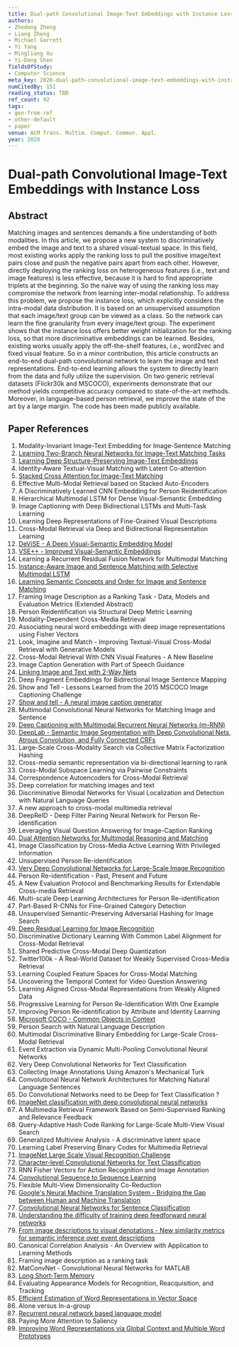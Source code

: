 ```yaml
---
title: Dual-path Convolutional Image-Text Embeddings with Instance Loss
authors:
- Zhedong Zheng
- Liang Zheng
- Michael Garrett
- Yi Yang
- Mingliang Xu
- Yi-Dong Shen
fieldsOfStudy:
- Computer Science
meta_key: 2020-dual-path-convolutional-image-text-embeddings-with-instance-loss
numCitedBy: 151
reading_status: TBD
ref_count: 92
tags:
- gen-from-ref
- other-default
- paper
venue: ACM Trans. Multim. Comput. Commun. Appl.
year: 2020
---
```


# Dual-path Convolutional Image-Text Embeddings with Instance Loss

## Abstract

Matching images and sentences demands a fine understanding of both modalities. In this article, we propose a new system to discriminatively embed the image and text to a shared visual-textual space. In this field, most existing works apply the ranking loss to pull the positive image/text pairs close and push the negative pairs apart from each other. However, directly deploying the ranking loss on heterogeneous features (i.e., text and image features) is less effective, because it is hard to find appropriate triplets at the beginning. So the naive way of using the ranking loss may compromise the network from learning inter-modal relationship. To address this problem, we propose the instance loss, which explicitly considers the intra-modal data distribution. It is based on an unsupervised assumption that each image/text group can be viewed as a class. So the network can learn the fine granularity from every image/text group. The experiment shows that the instance loss offers better weight initialization for the ranking loss, so that more discriminative embeddings can be learned. Besides, existing works usually apply the off-the-shelf features, i.e., word2vec and fixed visual feature. So in a minor contribution, this article constructs an end-to-end dual-path convolutional network to learn the image and text representations. End-to-end learning allows the system to directly learn from the data and fully utilize the supervision. On two generic retrieval datasets (Flickr30k and MSCOCO), experiments demonstrate that our method yields competitive accuracy compared to state-of-the-art methods. Moreover, in language-based person retrieval, we improve the state of the art by a large margin. The code has been made publicly available.

## Paper References

1. Modality-Invariant Image-Text Embedding for Image-Sentence Matching
2. [Learning Two-Branch Neural Networks for Image-Text Matching Tasks](2019-learning-two-branch-neural-networks-for-image-text-matching-tasks)
3. [Learning Deep Structure-Preserving Image-Text Embeddings](2016-learning-deep-structure-preserving-image-text-embeddings)
4. Identity-Aware Textual-Visual Matching with Latent Co-attention
5. [Stacked Cross Attention for Image-Text Matching](2018-stacked-cross-attention-for-image-text-matching)
6. Effective Multi-Modal Retrieval based on Stacked Auto-Encoders
7. A Discriminatively Learned CNN Embedding for Person Reidentification
8. Hierarchical Multimodal LSTM for Dense Visual-Semantic Embedding
9. Image Captioning with Deep Bidirectional LSTMs and Multi-Task Learning
10. Learning Deep Representations of Fine-Grained Visual Descriptions
11. Cross-Modal Retrieval via Deep and Bidirectional Representation Learning
12. [DeViSE - A Deep Visual-Semantic Embedding Model](2013-devise-a-deep-visual-semantic-embedding-model)
13. [VSE++ - Improved Visual-Semantic Embeddings](2017-vse-improved-visual-semantic-embeddings)
14. Learning a Recurrent Residual Fusion Network for Multimodal Matching
15. [Instance-Aware Image and Sentence Matching with Selective Multimodal LSTM](2017-instance-aware-image-and-sentence-matching-with-selective-multimodal-lstm)
16. [Learning Semantic Concepts and Order for Image and Sentence Matching](2018-learning-semantic-concepts-and-order-for-image-and-sentence-matching)
17. Framing Image Description as a Ranking Task - Data, Models and Evaluation Metrics (Extended Abstract)
18. Person Reidentification via Structural Deep Metric Learning
19. Modality-Dependent Cross-Media Retrieval
20. Associating neural word embeddings with deep image representations using Fisher Vectors
21. Look, Imagine and Match - Improving Textual-Visual Cross-Modal Retrieval with Generative Models
22. Cross-Modal Retrieval With CNN Visual Features - A New Baseline
23. Image Caption Generation with Part of Speech Guidance
24. [Linking Image and Text with 2-Way Nets](2017-linking-image-and-text-with-2-way-nets)
25. Deep Fragment Embeddings for Bidirectional Image Sentence Mapping
26. Show and Tell - Lessons Learned from the 2015 MSCOCO Image Captioning Challenge
27. [Show and tell - A neural image caption generator](2015-show-and-tell-a-neural-image-caption-generator)
28. Multimodal Convolutional Neural Networks for Matching Image and Sentence
29. [Deep Captioning with Multimodal Recurrent Neural Networks (m-RNN)](2015-deep-captioning-with-multimodal-recurrent-neural-networks-m-rnn)
30. [DeepLab - Semantic Image Segmentation with Deep Convolutional Nets, Atrous Convolution, and Fully Connected CRFs](2018-deeplab-semantic-image-segmentation-with-deep-convolutional-nets-atrous-convolution-and-fully-connected-crfs)
31. Large-Scale Cross-Modality Search via Collective Matrix Factorization Hashing
32. Cross-media semantic representation via bi-directional learning to rank
33. Cross-Modal Subspace Learning via Pairwise Constraints
34. Correspondence Autoencoders for Cross-Modal Retrieval
35. Deep correlation for matching images and text
36. Discriminative Bimodal Networks for Visual Localization and Detection with Natural Language Queries
37. A new approach to cross-modal multimedia retrieval
38. DeepReID - Deep Filter Pairing Neural Network for Person Re-identification
39. Leveraging Visual Question Answering for Image-Caption Ranking
40. [Dual Attention Networks for Multimodal Reasoning and Matching](2017-dual-attention-networks-for-multimodal-reasoning-and-matching)
41. Image Classification by Cross-Media Active Learning With Privileged Information
42. Unsupervised Person Re-identification
43. [Very Deep Convolutional Networks for Large-Scale Image Recognition](2015-very-deep-convolutional-networks-for-large-scale-image-recognition)
44. Person Re-identification - Past, Present and Future
45. A New Evaluation Protocol and Benchmarking Results for Extendable Cross-media Retrieval
46. Multi-scale Deep Learning Architectures for Person Re-identification
47. Part-Based R-CNNs for Fine-Grained Category Detection
48. Unsupervised Semantic-Preserving Adversarial Hashing for Image Search
49. [Deep Residual Learning for Image Recognition](2015-resnet.md)
50. Discriminative Dictionary Learning With Common Label Alignment for Cross-Modal Retrieval
51. Shared Predictive Cross-Modal Deep Quantization
52. Twitter100k - A Real-World Dataset for Weakly Supervised Cross-Media Retrieval
53. Learning Coupled Feature Spaces for Cross-Modal Matching
54. Uncovering the Temporal Context for Video Question Answering
55. Learning Aligned Cross-Modal Representations from Weakly Aligned Data
56. Progressive Learning for Person Re-Identification With One Example
57. Improving Person Re-identification by Attribute and Identity Learning
58. [Microsoft COCO - Common Objects in Context](2014-microsoft-coco-common-objects-in-context)
59. Person Search with Natural Language Description
60. Multimodal Discriminative Binary Embedding for Large-Scale Cross-Modal Retrieval
61. Event Extraction via Dynamic Multi-Pooling Convolutional Neural Networks
62. Very Deep Convolutional Networks for Text Classification
63. Collecting Image Annotations Using Amazon's Mechanical Turk
64. Convolutional Neural Network Architectures for Matching Natural Language Sentences
65. Do Convolutional Networks need to be Deep for Text Classification ?
66. [ImageNet classification with deep convolutional neural networks](2012-alexnet.md)
67. A Multimedia Retrieval Framework Based on Semi-Supervised Ranking and Relevance Feedback
68. Query-Adaptive Hash Code Ranking for Large-Scale Multi-View Visual Search
69. Generalized Multiview Analysis - A discriminative latent space
70. Learning Label Preserving Binary Codes for Multimedia Retrieval
71. [ImageNet Large Scale Visual Recognition Challenge](2015-imagenet-large-scale-visual-recognition-challenge)
72. [Character-level Convolutional Networks for Text Classification](2015-character-level-convolutional-networks-for-text-classification)
73. RNN Fisher Vectors for Action Recognition and Image Annotation
74. [Convolutional Sequence to Sequence Learning](2017-convolutional-sequence-to-sequence-learning)
75. Flexible Multi-View Dimensionality Co-Reduction
76. [Google's Neural Machine Translation System - Bridging the Gap between Human and Machine Translation](2016-google-s-neural-machine-translation-system-bridging-the-gap-between-human-and-machine-translation)
77. [Convolutional Neural Networks for Sentence Classification](2014-convolutional-neural-networks-for-sentence-classification)
78. [Understanding the difficulty of training deep feedforward neural networks](2010-understanding-the-difficulty-of-training-deep-feedforward-neural-networks)
79. [From image descriptions to visual denotations - New similarity metrics for semantic inference over event descriptions](2014-from-image-descriptions-to-visual-denotations-new-similarity-metrics-for-semantic-inference-over-event-descriptions)
80. Canonical Correlation Analysis - An Overview with Application to Learning Methods
81. Framing image description as a ranking task
82. MatConvNet - Convolutional Neural Networks for MATLAB
83. [Long Short-Term Memory](1997-long-short-term-memory)
84. Evaluating Appearance Models for Recognition, Reacquisition, and Tracking
85. [Efficient Estimation of Word Representations in Vector Space](2013-efficient-estimation-of-word-representations-in-vector-space)
86. Alone versus In-a-group
87. [Recurrent neural network based language model](2010-recurrent-neural-network-based-language-model)
88. Paying More Attention to Saliency
89. [Improving Word Representations via Global Context and Multiple Word Prototypes](2012-improving-word-representations-via-global-context-and-multiple-word-prototypes)
